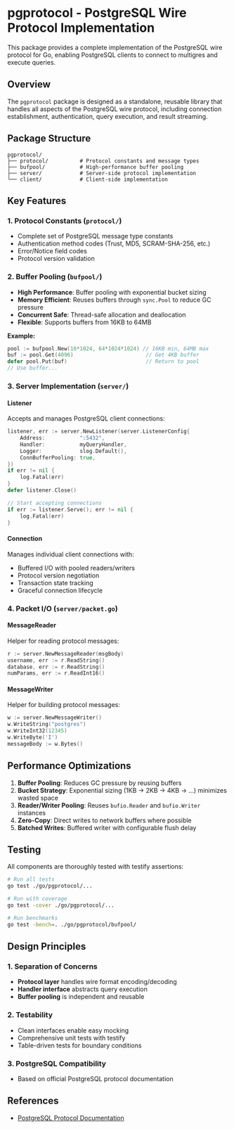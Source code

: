 # pgprotocol - PostgreSQL Wire Protocol Implementation

This package provides a complete implementation of the PostgreSQL wire protocol for Go, enabling PostgreSQL clients to connect to multigres and execute queries.

## Overview

The `pgprotocol` package is designed as a standalone, reusable library that handles all aspects of the PostgreSQL wire protocol, including connection establishment, authentication, query execution, and result streaming.

## Package Structure

```
pgprotocol/
├── protocol/          # Protocol constants and message types
├── bufpool/           # High-performance buffer pooling
├── server/            # Server-side protocol implementation
└── client/            # Client-side implementation
```

## Key Features

### 1. Protocol Constants (`protocol/`)
- Complete set of PostgreSQL message type constants
- Authentication method codes (Trust, MD5, SCRAM-SHA-256, etc.)
- Error/Notice field codes
- Protocol version validation

### 2. Buffer Pooling (`bufpool/`)
- **High Performance**: Buffer pooling with exponential bucket sizing
- **Memory Efficient**: Reuses buffers through `sync.Pool` to reduce GC pressure
- **Concurrent Safe**: Thread-safe allocation and deallocation
- **Flexible**: Supports buffers from 16KB to 64MB

**Example:**
```go
pool := bufpool.New(16*1024, 64*1024*1024) // 16KB min, 64MB max
buf := pool.Get(4096)                       // Get 4KB buffer
defer pool.Put(buf)                         // Return to pool
// Use buffer...
```

### 3. Server Implementation (`server/`)

#### Listener
Accepts and manages PostgreSQL client connections:

```go
listener, err := server.NewListener(server.ListenerConfig{
    Address:           ":5432",
    Handler:           myQueryHandler,
    Logger:            slog.Default(),
    ConnBufferPooling: true,
})
if err != nil {
    log.Fatal(err)
}
defer listener.Close()

// Start accepting connections
if err := listener.Serve(); err != nil {
    log.Fatal(err)
}
```

#### Connection
Manages individual client connections with:
- Buffered I/O with pooled readers/writers
- Protocol version negotiation
- Transaction state tracking
- Graceful connection lifecycle

### 4. Packet I/O (`server/packet.go`)

#### MessageReader
Helper for reading protocol messages:
```go
r := server.NewMessageReader(msgBody)
username, err := r.ReadString()
database, err := r.ReadString()
numParams, err := r.ReadInt16()
```

#### MessageWriter
Helper for building protocol messages:
```go
w := server.NewMessageWriter()
w.WriteString("postgres")
w.WriteInt32(12345)
w.WriteByte('I')
messageBody := w.Bytes()
```

## Performance Optimizations

1. **Buffer Pooling**: Reduces GC pressure by reusing buffers
2. **Bucket Strategy**: Exponential sizing (1KB → 2KB → 4KB → ...) minimizes wasted space
3. **Reader/Writer Pooling**: Reuses `bufio.Reader` and `bufio.Writer` instances
4. **Zero-Copy**: Direct writes to network buffers where possible
5. **Batched Writes**: Buffered writer with configurable flush delay

## Testing

All components are thoroughly tested with testify assertions:

```bash
# Run all tests
go test ./go/pgprotocol/...

# Run with coverage
go test -cover ./go/pgprotocol/...

# Run benchmarks
go test -bench=. ./go/pgprotocol/bufpool/
```

## Design Principles

### 1. Separation of Concerns
- **Protocol layer** handles wire format encoding/decoding
- **Handler interface** abstracts query execution
- **Buffer pooling** is independent and reusable

### 2. Testability
- Clean interfaces enable easy mocking
- Comprehensive unit tests with testify
- Table-driven tests for boundary conditions

### 3. PostgreSQL Compatibility
- Based on official PostgreSQL protocol documentation


## References

- [PostgreSQL Protocol Documentation](https://www.postgresql.org/docs/current/protocol.html)

